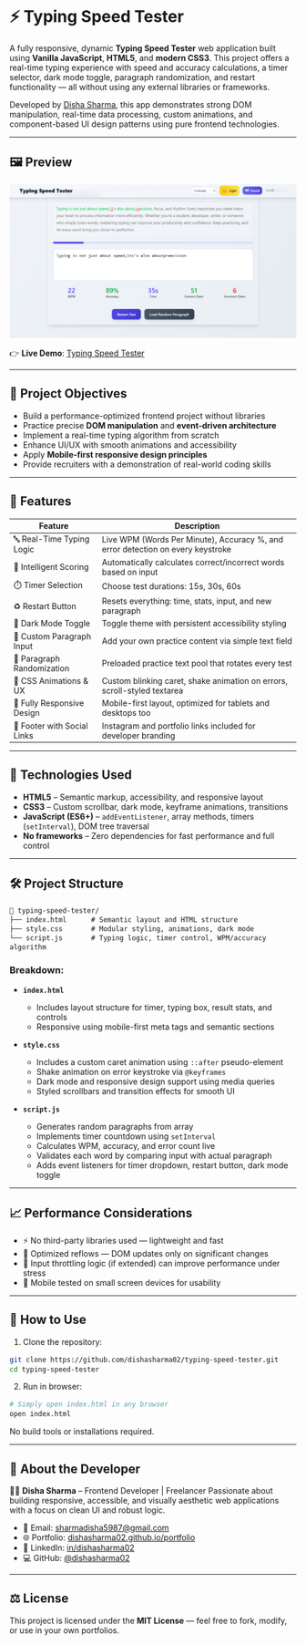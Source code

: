 
# ⚡ Typing Speed Tester

A fully responsive, dynamic **Typing Speed Tester** web application built using **Vanilla JavaScript**, **HTML5**, and **modern CSS3**. This project offers a real-time typing experience with speed and accuracy calculations, a timer selector, dark mode toggle, paragraph randomization, and restart functionality — all without using any external libraries or frameworks.

Developed by [Disha Sharma](https://github.com/dishasharma02), this app demonstrates strong DOM manipulation, real-time data processing, custom animations, and component-based UI design patterns using pure frontend technologies.

---

## 🖼️ Preview

![Typing Speed Tester Preview](screenshot.png) <!-- You can add a real screenshot later -->

👉 **Live Demo**: [Typing Speed Tester](https://dishasharma02.github.io/typing-speed-tester)  

---

## 🧠 Project Objectives

- Build a performance-optimized frontend project without libraries
- Practice precise **DOM manipulation** and **event-driven architecture**
- Implement a real-time typing algorithm from scratch
- Enhance UI/UX with smooth animations and accessibility
- Apply **Mobile-first responsive design principles**
- Provide recruiters with a demonstration of real-world coding skills

---

## 🚀 Features

| Feature                      | Description                                                                 |
|-----------------------------|-----------------------------------------------------------------------------|
| 🔤 Real-Time Typing Logic    | Live WPM (Words Per Minute), Accuracy %, and error detection on every keystroke |
| 🧠 Intelligent Scoring       | Automatically calculates correct/incorrect words based on input             |
| ⏱️ Timer Selection           | Choose test durations: 15s, 30s, 60s                                        |
| ♻️ Restart Button            | Resets everything: time, stats, input, and new paragraph                    |
| 🌙 Dark Mode Toggle          | Toggle theme with persistent accessibility styling                         |
| 🧾 Custom Paragraph Input    | Add your own practice content via simple text field                        |
| 🔄 Paragraph Randomization   | Preloaded practice text pool that rotates every test                       |
| 💅 CSS Animations & UX       | Custom blinking caret, shake animation on errors, scroll-styled textarea   |
| 📱 Fully Responsive Design   | Mobile-first layout, optimized for tablets and desktops too                |
| 📎 Footer with Social Links  | Instagram and portfolio links included for developer branding              |

---

## 🧩 Technologies Used

- **HTML5** – Semantic markup, accessibility, and responsive layout
- **CSS3** – Custom scrollbar, dark mode, keyframe animations, transitions
- **JavaScript (ES6+)** – `addEventListener`, array methods, timers (`setInterval`), DOM tree traversal
- **No frameworks** – Zero dependencies for fast performance and full control

---

## 🛠️ Project Structure

```plaintext
📁 typing-speed-tester/
├── index.html      # Semantic layout and HTML structure
├── style.css       # Modular styling, animations, dark mode
└── script.js       # Typing logic, timer control, WPM/accuracy algorithm
````

### Breakdown:

* **`index.html`**

  * Includes layout structure for timer, typing box, result stats, and controls
  * Responsive using mobile-first meta tags and semantic sections

* **`style.css`**

  * Includes a custom caret animation using `::after` pseudo-element
  * Shake animation on error keystroke via `@keyframes`
  * Dark mode and responsive design support using media queries
  * Styled scrollbars and transition effects for smooth UI

* **`script.js`**

  * Generates random paragraphs from array
  * Implements timer countdown using `setInterval`
  * Calculates WPM, accuracy, and error count live
  * Validates each word by comparing input with actual paragraph
  * Adds event listeners for timer dropdown, restart button, dark mode toggle

---

## 📈 Performance Considerations

* ⚡ No third-party libraries used — lightweight and fast
* 🧠 Optimized reflows — DOM updates only on significant changes
* 🎯 Input throttling logic (if extended) can improve performance under stress
* 📲 Mobile tested on small screen devices for usability

---

## 📝 How to Use

1. Clone the repository:

```bash
git clone https://github.com/dishasharma02/typing-speed-tester.git
cd typing-speed-tester
```

2. Run in browser:

```bash
# Simply open index.html in any browser
open index.html
```

No build tools or installations required.

---

## 💼 About the Developer

👩‍💻 **Disha Sharma** – Frontend Developer | Freelancer
Passionate about building responsive, accessible, and visually aesthetic web applications with a focus on clean UI and robust logic.

* 📧 Email: [sharmadisha5987@gmail.com](mailto:sharmadisha5987@gmail.com)
* 🌐 Portfolio: [dishasharma02.github.io/portfolio](https://dishasharma02.github.io/portfolio)
* 💼 LinkedIn: [in/dishasharma02](https://in.linkedin.com/in/dishasharma02)
* 💻 GitHub: [@dishasharma02](https://github.com/dishasharma02)

---

## ⚖️ License

This project is licensed under the **MIT License** — feel free to fork, modify, or use in your own portfolios.

```
